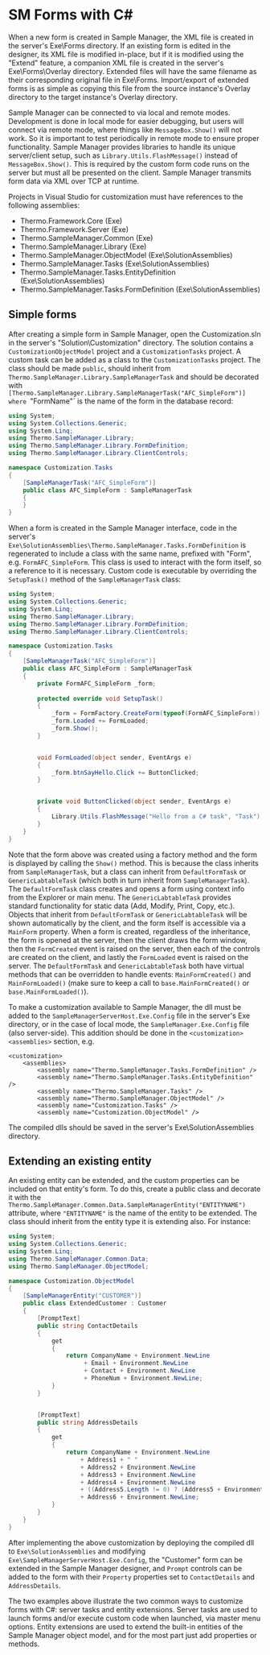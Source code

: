 # SM Forms with C#

When a new form is created in Sample Manager, the XML file is created in the server's Exe\Forms directory.  If an existing form is edited in the designer, its XML file is modified in-place, but if it is modified using the "Extend" feature, a companion XML file is created in the server's Exe\Forms\Overlay directory.  Extended files will have the same filename as their corresponding original file in Exe\Forms.  Import/export of extended forms is as simple as copying this file from the source instance's Overlay directory to the target instance's Overlay directory.

Sample Manager can be connected to via local and remote modes.  Development is done in local mode for easier debugging, but users will connect via remote mode, where things like `MessageBox.Show()` will not work.  So it is important to test periodically in remote mode to ensure proper functionality.  Sample Manager provides libraries to handle its unique server/client setup, such as `Library.Utils.FlashMessage()` instead of `MessageBox.Show()`.  This is required by the custom form code runs on the server but must all be presented on the client.  Sample Manager transmits form data via XML over TCP at runtime.

Projects in Visual Studio for customization must have references to the following assemblies:

- Thermo.Framework.Core (Exe)
- Thermo.Framework.Server (Exe)
- Thermo.SampleManager.Common (Exe)
- Thermo.SampleManager.Library (Exe)
- Thermo.SampleManager.ObjectModel (Exe\SolutionAssemblies)
- Thermo.SampleManager.Tasks (Exe\SolutionAssemblies)
- Thermo.SampleManager.Tasks.EntityDefinition (Exe\SolutionAssemblies)
- Thermo.SampleManager.Tasks.FormDefinition (Exe\SolutionAssemblies)


## Simple forms

After creating a simple form in Sample Manager, open the Customization.sln in the server's "Solution\Customization" directory.  The solution contains a `CustomizationObjectModel` project and a `CustomizationTasks` project.  A custom task can be added as a class to the `CustomizationTasks` project.  The class should be made `public`, should inherit from `Thermo.SampleManager.Library.SampleManagerTask` and should be decorated with `[Thermo.SampleManager.Library.SampleManagerTask("AFC_SimpleForm")] where `"FormName"` is the name of the form in the database record:

```csharp
using System;
using System.Collections.Generic;
using System.Linq;
using Thermo.SampleManager.Library;
using Thermo.SampleManager.Library.FormDefinition;
using Thermo.SampleManager.Library.ClientControls;

namespace Customization.Tasks
{
    [SampleManagerTask("AFC_SimpleForm")]
    public class AFC_SimpleForm : SampleManagerTask
    {
    }
}
```

When a form is created in the Sample Manager interface, code in the server's `Exe\SolutionAssemblies\Thermo.SampleManager.Tasks.FormDefinition` is regenerated to include a class with the same name, prefixed with "Form", e.g. `FormAFC_SimpleForm`.  This class is used to interact with the form itself, so a reference to it is necessary.  Custom code is executable by overriding the `SetupTask()` method of the `SampleManagerTask` class:

```csharp
using System;
using System.Collections.Generic;
using System.Linq;
using Thermo.SampleManager.Library;
using Thermo.SampleManager.Library.FormDefinition;
using Thermo.SampleManager.Library.ClientControls;

namespace Customization.Tasks
{
    [SampleManagerTask("AFC_SimpleForm")]
    public class AFC_SimpleForm : SampleManagerTask
    {
        private FormAFC_SimpleForm _form;
        
        protected override void SetupTask()
        {
            _form = FormFactory.CreateForm(typeof(FormAFC_SimpleForm)) as FormAFC_SimpleForm;
            _form.Loaded += FormLoaded;
            _form.Show();
        }


        void FormLoaded(object sender, EventArgs e)
        {
            _form.btnSayHello.Click += ButtonClicked;
        }


        private void ButtonClicked(object sender, EventArgs e)
        {
            Library.Utils.FlashMessage("Hello from a C# task", "Task");
        }
    }
}
```

Note that the form above was created using a factory method and the form is displayed by calling the `Show()` method.  This is because the class inherits from `SampleManagerTask`, but a class can inherit from `DefaultFormTask` or `GenericLabtableTask` (which both in turn inherit from `SampleManagerTask`).  The `DefaultFormTask` class creates and opens a form using context info from the Explorer or main menu.  The `GenericLabtableTask` provides standard functionality for static data (Add, Modify, Print, Copy, etc.).  Objects that inherit from `DefaultFormTask` or `GenericLabtableTask` will be shown automatically by the client, and the form itself is accessible via a `MainForm` property.  When a form is created, regardless of the inheritance, the form is opened at the server, then the client draws the form window, then the `FormCreated` event is raised on the server, then each of the controls are created on the client, and lastly the `FormLoaded` event is raised on the server.  The `DefaultFormTask` and `GenericLabtableTask` both have virtual methods that can be overridden to handle events:  `MainFormCreated()` and `MainFormLoaded()` (make sure to keep a call to `base.MainFormCreated()` or `base.MainFormLoaded()`).

To make a customization available to Sample Manager, the dll must be added to the `SampleManagerServerHost.Exe.Config` file in the server's Exe directory, or in the case of local mode, the `SampleManager.Exe.Config` file (also server-side).  This addition should be done in the `<customization><assemblies>` section, e.g.

```
<customization>
    <assemblies>
        <assembly name="Thermo.SampleManager.Tasks.FormDefinition" />
        <assembly name="Thermo.SampleManager.Tasks.EntityDefinition" />
        <assembly name="Thermo.SampleManager.Tasks" />
        <assembly name="Thermo.SampleManager.ObjectModel" />
        <assembly name="Customization.Tasks" />
        <assembly name="Customization.ObjectModel" />
```

The compiled dlls should be saved in the server's Exe\SolutionAssemblies directory.


## Extending an existing entity

An existing entity can be extended, and the custom properties can be included on that entity's form.  To do this, create a public class and decorate it with the `Thermo.SampleManager.Common.Data.SampleManagerEntity("ENTITYNAME")` attribute, where `"ENTITYNAME"` is the name of the entity to be extended.  The class should inherit from the entity type it is extending also.  For instance:

```csharp
using System;
using System.Collections.Generic;
using System.Linq;
using Thermo.SampleManager.Common.Data;
using Thermo.SampleManager.ObjectModel;

namespace Customization.ObjectModel
{
    [SampleManagerEntity("CUSTOMER")]
    public class ExtendedCustomer : Customer
    {
        [PromptText]
        public string ContactDetails
        {
            get
            {
                return CompanyName + Environment.NewLine
                     + Email + Environment.NewLine
                     + Contact + Environment.NewLine
                     + PhoneNum + Environment.NewLine;
            }
        }


        [PromptText]
        public string AddressDetails
        {
            get
            {
                return CompanyName + Environment.NewLine
                    + Address1 + " "
                    + Address2 + Environment.NewLine
                    + Address3 + Environment.NewLine
                    + Address4 + Environment.NewLine
                    + ((Address5.Length != 0) ? (Address5 + Environment.NewLine) : (string.Empty))
                    + Address6 + Environment.NewLine;
            }
        }
    }
}
```

After implementing the above customization by deploying the compiled dll to `Exe\SolutionAssemblies` and modifying `Exe\SampleManagerServerHost.Exe.Config`, the "Customer" form can be extended in the Sample Manager designer, and `Prompt` controls can be added to the form with their `Property` properties set to `ContactDetails` and `AddressDetails`.

The two examples above illustrate the two common ways to customize forms with C#:  server tasks and entity extensions.  Server tasks are used to launch forms and/or execute custom code when launched, via master menu options.  Entity extensions are used to extend the built-in entities of the Sample Manager object model, and for the most part just add properties or methods.

